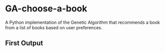# GA-choose-a-book
A Python implementation of the Genetic Algorithm that recommends a book from a list of books based on user preferences.

## First Output
<img>

